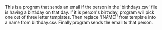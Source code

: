 This is a program that sends an email if the person in the 'birthdays.csv' file is having a birthday on that day. If it is person's birthday, program will pick one out of three letter templates. Then replace '[NAME]' from template into a name from birthday.csv. Finally program sends the email to that person.
